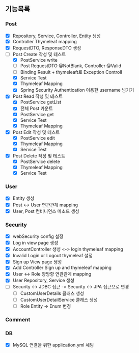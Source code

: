 ## 기능목록

### Post
- [x] Repository, Service, Controller, Entity 생성
- [x] Controller Thymeleaf mapping
- [x] RequestDTO, ResponseDTO 생성
- [ ] Post Create 작성 및 테스트
  - [x] PostService write
  - [ ] Post RequestDTO @NotBlank, Controller @Valid
  - [ ] Binding Result + thymeleaft로 Exception Controll
  - [x] Service Test
  - [x] Thymeleaf Mapping
  - [x] Spring Security Authentication 이용한 username 넘기기
- [x] Post Read 작성 및 테스트
  - [x] PostService getList
  - [x] 전체 Post 카운트 
  - [x] PostService get
  - [x] Service Test
  - [x] Thymeleaf Mapping
- [x] Post Edit 작성 및 테스트
  - [x] PostService edit
  - [x] Thymeleaf Mapping
  - [x] Service Test
- [x] Post Delete 작성 및 테스트
  - [x] PostService delete
  - [x] Thymeleaf Mapping
  - [x] Service Test
### User
- [x] Entity 생성
- [x] Post <-> User 연관관계 mapping
- [x] User, Post 컨비니언스 메소드 생성 

### Security
- [x] webSecurity config 설정
- [x] Log in view page 생성
- [x] AccountController 생성 <-> login thymeleaf mapping
- [x] Invalid Login or Logout thymeleaf 설정
- [x] Sign up View page 생성
- [x] Add Controller Sign up and thymeleaf mapping
- [x] User <-> Role 양방향 연관관계 mapping
- [x] User Repository, Service 생성
- [ ] Security <-> JDBC 접근 -> Security <-> JPA 접근으로 변경
  - [ ] CustomUserDetails 클래스 생성
  - [ ] CustomUserDetailService 클래스 생성
  - [ ] Role Entity -> Enum 변경
### Comment
### DB
-[x] MySQL 연결을 위한 application.yml 세팅
